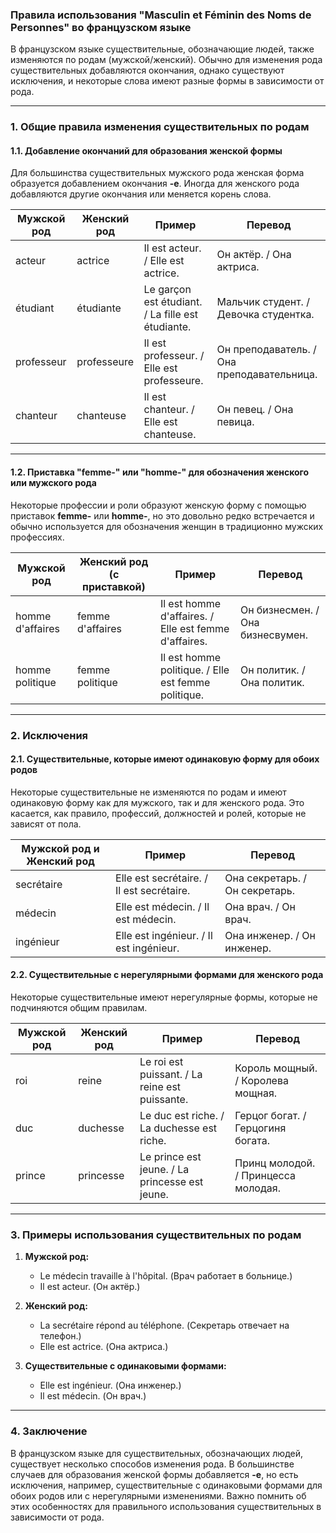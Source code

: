 ### **Правила использования "Masculin et Féminin des Noms de Personnes" во французском языке**

В французском языке существительные, обозначающие людей, также изменяются по родам (мужской/женский). Обычно для изменения рода существительных добавляются окончания, однако существуют исключения, и некоторые слова имеют разные формы в зависимости от рода.

---

### **1. Общие правила изменения существительных по родам**

#### **1.1. Добавление окончаний для образования женской формы**

Для большинства существительных мужского рода женская форма образуется добавлением окончания **-e**. Иногда для женского рода добавляются другие окончания или меняется корень слова.

| Мужской род       | Женский род       | Пример                                     | Перевод                           |
|-------------------|-------------------|--------------------------------------------|-----------------------------------|
| acteur            | actrice           | Il est acteur. / Elle est actrice.         | Он актёр. / Она актриса.          |
| étudiant          | étudiante         | Le garçon est étudiant. / La fille est étudiante. | Мальчик студент. / Девочка студентка. |
| professeur        | professeure       | Il est professeur. / Elle est professeure. | Он преподаватель. / Она преподавательница. |
| chanteur          | chanteuse         | Il est chanteur. / Elle est chanteuse.     | Он певец. / Она певица.          |

---

#### **1.2. Приставка "femme-" или "homme-" для обозначения женского или мужского рода**

Некоторые профессии и роли образуют женскую форму с помощью приставок **femme-** или **homme-**, но это довольно редко встречается и обычно используется для обозначения женщин в традиционно мужских профессиях.

| Мужской род       | Женский род (с приставкой) | Пример                                     | Перевод                           |
|-------------------|----------------------------|--------------------------------------------|-----------------------------------|
| homme d'affaires  | femme d'affaires           | Il est homme d'affaires. / Elle est femme d'affaires. | Он бизнесмен. / Она бизнесвумен.  |
| homme politique   | femme politique            | Il est homme politique. / Elle est femme politique. | Он политик. / Она политик.       |

---

### **2. Исключения**

#### **2.1. Существительные, которые имеют одинаковую форму для обоих родов**

Некоторые существительные не изменяются по родам и имеют одинаковую форму как для мужского, так и для женского рода. Это касается, как правило, профессий, должностей и ролей, которые не зависят от пола.

| Мужской род и Женский род | Пример                                     | Перевод                           |
|---------------------------|--------------------------------------------|-----------------------------------|
| secrétaire                | Elle est secrétaire. / Il est secrétaire.  | Она секретарь. / Он секретарь.    |
| médecin                   | Elle est médecin. / Il est médecin.       | Она врач. / Он врач.              |
| ingénieur                 | Elle est ingénieur. / Il est ingénieur.   | Она инженер. / Он инженер.       |

#### **2.2. Существительные с нерегулярными формами для женского рода**

Некоторые существительные имеют нерегулярные формы, которые не подчиняются общим правилам.

| Мужской род       | Женский род       | Пример                                     | Перевод                           |
|-------------------|-------------------|--------------------------------------------|-----------------------------------|
| roi               | reine             | Le roi est puissant. / La reine est puissante. | Король мощный. / Королева мощная. |
| duc               | duchesse          | Le duc est riche. / La duchesse est riche. | Герцог богат. / Герцогиня богата. |
| prince            | princesse         | Le prince est jeune. / La princesse est jeune. | Принц молодой. / Принцесса молодая. |

---

### **3. Примеры использования существительных по родам**

1. **Мужской род:**  
   - Le médecin travaille à l'hôpital. (Врач работает в больнице.)  
   - Il est acteur. (Он актёр.)  

2. **Женский род:**  
   - La secrétaire répond au téléphone. (Секретарь отвечает на телефон.)  
   - Elle est actrice. (Она актриса.)  

3. **Существительные с одинаковыми формами:**  
   - Elle est ingénieur. (Она инженер.)  
   - Il est médecin. (Он врач.)  

---

### **4. Заключение**

В французском языке для существительных, обозначающих людей, существует несколько способов изменения рода. В большинстве случаев для образования женской формы добавляется **-e**, но есть исключения, например, существительные с одинаковыми формами для обоих родов или с нерегулярными изменениями. Важно помнить об этих особенностях для правильного использования существительных в зависимости от рода.